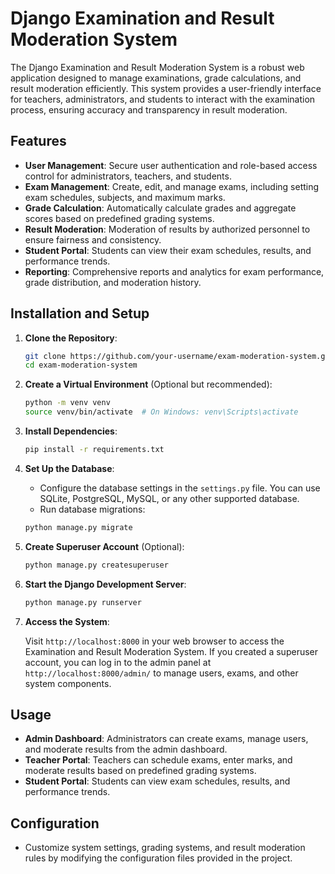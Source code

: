 # Django Examination and Result Moderation System

The Django Examination and Result Moderation System is a robust web application designed to manage examinations, grade calculations, and result moderation efficiently. This system provides a user-friendly interface for teachers, administrators, and students to interact with the examination process, ensuring accuracy and transparency in result moderation.

## Features

- **User Management**: Secure user authentication and role-based access control for administrators, teachers, and students.
- **Exam Management**: Create, edit, and manage exams, including setting exam schedules, subjects, and maximum marks.
- **Grade Calculation**: Automatically calculate grades and aggregate scores based on predefined grading systems.
- **Result Moderation**: Moderation of results by authorized personnel to ensure fairness and consistency.
- **Student Portal**: Students can view their exam schedules, results, and performance trends.
- **Reporting**: Comprehensive reports and analytics for exam performance, grade distribution, and moderation history.

## Installation and Setup

1. **Clone the Repository**:

   ```bash
   git clone https://github.com/your-username/exam-moderation-system.git
   cd exam-moderation-system
   ```

2. **Create a Virtual Environment** (Optional but recommended):

   ```bash
   python -m venv venv
   source venv/bin/activate  # On Windows: venv\Scripts\activate
   ```

3. **Install Dependencies**:

   ```bash
   pip install -r requirements.txt
   ```

4. **Set Up the Database**:

   - Configure the database settings in the `settings.py` file. You can use SQLite, PostgreSQL, MySQL, or any other supported database.
   - Run database migrations:

   ```bash
   python manage.py migrate
   ```

5. **Create Superuser Account** (Optional):

   ```bash
   python manage.py createsuperuser
   ```

6. **Start the Django Development Server**:

   ```bash
   python manage.py runserver
   ```

7. **Access the System**:

   Visit `http://localhost:8000` in your web browser to access the Examination and Result Moderation System. If you created a superuser account, you can log in to the admin panel at `http://localhost:8000/admin/` to manage users, exams, and other system components.

## Usage

- **Admin Dashboard**: Administrators can create exams, manage users, and moderate results from the admin dashboard.
- **Teacher Portal**: Teachers can schedule exams, enter marks, and moderate results based on predefined grading systems.
- **Student Portal**: Students can view exam schedules, results, and performance trends.

## Configuration

- Customize system settings, grading systems, and result moderation rules by modifying the configuration files provided in the project.
